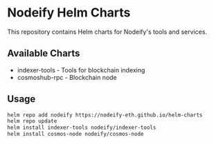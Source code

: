 # Nodeify Helm Charts

This repository contains Helm charts for Nodeify's tools and services.

## Available Charts

- indexer-tools - Tools for blockchain indexing
- cosmoshub-rpc - Blockchain node

## Usage

```bash
helm repo add nodeify https://nodeify-eth.github.io/helm-charts
helm repo update
helm install indexer-tools nodeify/indexer-tools
helm install cosmos-node nodeify/cosmos-node
